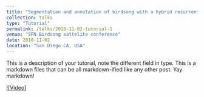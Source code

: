 ```yaml
---
title: "Segmentation and annotation of birdsong with a hybrid recurrent-convolutional neural network"
collection: talks
type: "Tutorial"
permalink: /talks/2018-11-02-tutorial-1
venue: "SFN Birdsong sattelite conference"
date: 2018-11-02
location: "San Diego CA, USA"
---
```




This is a description of your tutorial, note the different field in type. This is a markdown files that can be all markdown-ified like any other post. Yay markdown!

[![Video]](https://www.youtube.com/watch?v=B9447sFZR78&index=11&t=2s&list=PL5zTraOkMp8Dg2HmIpL7EdR0C26az-IND)

